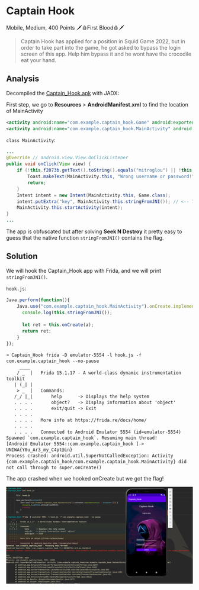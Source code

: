 # Captain Hook 

Mobile, Medium, 400 Points 🗡️🩸First Blood🩸🗡️

>  Captain Hook has applied for a position in Squid Game 2022, but in order to take part into the game, he got asked to bypass the login screen of this app. Help him bypass it and he wont have the crocodile eat your hand. 

## Analysis

Decompiled the [Captain_Hook.apk](Captain_Hook.apk) with JADX:

First step, we go to **Resources** > **AndroidManifest.xml** to find the location of MainActivity

```xml
<activity android:name="com.example.captain_hook.Game" android:exported="false"/>
<activity android:name="com.example.captain_hook.MainActivity" android:exported="true">
```

`class MainActivity`:
```java
...
@Override // android.view.View.OnClickListener
public void onClick(View view) {
    if (!this.f2073b.getText().toString().equals("mitroglou") || !this.f2074c.getText().toString().equals(MainActivity.this.stringFromJNI())) {
        Toast.makeText(MainActivity.this, "Wrong username or password!", 1).show();
        return;
    }
    Intent intent = new Intent(MainActivity.this, Game.class);
    intent.putExtra("key", MainActivity.this.stringFromJNI()); // <-- This function again!
    MainActivity.this.startActivity(intent);
}
...
```
The app is obfuscated but after solving **Seek N Destroy** it pretty easy to guess that the native function `stringFromJNI()` contains the flag.

## Solution

We will hook the Captain_Hook app with Frida, and we will print `stringFromJNI()`.

`hook.js`:
```js
Java.perform(function(){
    Java.use("com.example.captain_hook.MainActivity").onCreate.implementation = function (a) {
      console.log(this.stringFromJNI());

      let ret = this.onCreate(a);
      return ret;
    }
});
```

```console
➜ Captain_Hook frida -D emulator-5554 -l hook.js -f com.example.captain_hook --no-pause
     ____
    / _  |   Frida 15.1.17 - A world-class dynamic instrumentation toolkit
   | (_| |
    > _  |   Commands:
   /_/ |_|       help      -> Displays the help system
   . . . .       object?   -> Display information about 'object'
   . . . .       exit/quit -> Exit
   . . . .
   . . . .   More info at https://frida.re/docs/home/
   . . . .
   . . . .   Connected to Android Emulator 5554 (id=emulator-5554)
Spawned `com.example.captain_hook`. Resuming main thread!               
[Android Emulator 5554::com.example.captain_hook ]-> UNIWA{Y0u_Ar3_my_C4pt@in}
Process crashed: android.util.SuperNotCalledException: Activity {com.example.captain_hook/com.example.captain_hook.MainActivity} did not call through to super.onCreate()
```

The app crashed when we hooked onCreate but we got the flag!

![Runtime Screenshot](img/runtime.png)